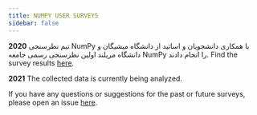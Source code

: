 ```yaml
---
title: NUMPY USER SURVEYS
sidebar: false
---
```


**2020** تیم نظرسنجی NumPy با همکاری دانشجویان و اساتید از دانشگاه میشیگان و دانشگاه مریلند اولین نظرسنجی رسمی جامعه NumPy را انجام دادند. Find the survey results [here](https://numpy.org/user-survey-2020/).

**2021** The collected data is currently being analyzed.

If you have any questions or suggestions for the past or future surveys, please open an issue [here](https://github.com/numpy/numpy-surveys/issues). 

